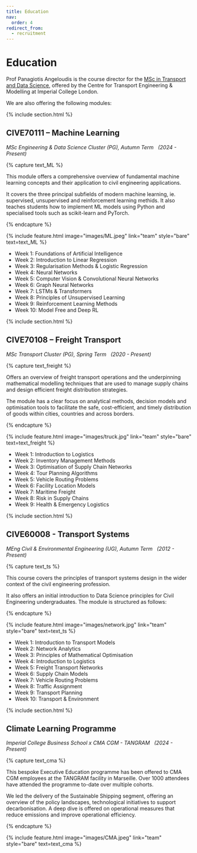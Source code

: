 ```yaml
---
title: Education
nav:
  order: 4
redirect_from: 
  - recruitment
---
```



# Education

Prof Panagiotis Angeloudis is the course director for the [MSc in Transport and Data Science](https://www.imperial.ac.uk/study/courses/postgraduate-taught/transport-data-science/), offered by the Centre for Transport Engineering & Modelling at Imperial College London. 

We are also offering the following modules: 

{% include section.html %}

## CIVE70111 – Machine Learning
_MSc Engineering & Data Science Cluster (PG), Autumn Term &nbsp; (2024 - Present)_

{% capture text_ML %}

This module offers a comprehensive overview of fundamental machine learning concepts and their application to civil engineering applications. 

It covers the three principal subfields of modern machine learning, ie. supervised, unsupervised and reinforcement learning methids. It also teaches students how to implement ML models using Python and specialised tools such as scikit-learn and PyTorch.

{% endcapture %}

{%
  include feature.html
  image="images/ML.jpeg"
  link="team"
  style="bare"
  text=text_ML
%}



- Week 1: Foundations of Artificial Intelligence
- Week 2: Introduction to Linear Regression
- Week 3: Regularisation Methods & Logistic Regression
- Week 4: Neural Networks
- Week 5: Computer Vision & Convolutional Neural Networks
- Week 6: Graph Neural Networks
- Week 7: LSTMs & Transformers
- Week 8: Principles of Unsupervised Learning
- Week 9: Reinforcement Learning Methods
- Week 10: Model Free and Deep RL

{% include section.html %}

## CIVE70108 – Freight Transport
_MSc Transport Cluster (PG), Spring Term &nbsp; (2020 - Present)_ 


{% capture text_freight %}

Offers an overview of  freight transport operations and the underpinning mathematical modelling techniques that are used to manage supply chains and design efficient freight distribution strategies.

The module has a clear focus on analytical methods,  decision models and optimisation tools to facilitate the safe, cost-efficient, and timely distribution of goods within cities, countries and across borders. 

{% endcapture %}

{%
  include feature.html
  image="images/truck.jpg"
  link="team"
  style="bare"
  text=text_freight
%}







- Week 1: Introduction to Logistics
- Week 2: Inventory Management Methods
- Week 3: Optimisation of Supply Chain Networks
- Week 4: Tour Planning Algorithms
- Week 5: Vehicle Routing Problems
- Week 6: Facility Location Models
- Week 7: Maritime Freight
- Week 8: Risk in Supply Chains
- Week 9: Health & Emergency Logistics

{% include section.html %}

## CIVE60008 - Transport Systems
_MEng Civil & Environmental Engineering (UG), Autumn Term &nbsp; (2012 - Present)_


{% capture text_ts %}

This course covers the principles of transport systems design in the wider context of the civil engineering profession. 

It also offers an initial introduction to Data Science principles for Civil Engineering undergraduates. The module is structured as follows:

{% endcapture %}

{%
  include feature.html
  image="images/network.jpg"
  link="team"
  style="bare"
  text=text_ts
%}






- Week 1: Introduction to Transport Models
- Week 2: Network Analytics
- Week 3: Principles of Mathematical Optimisation
- Week 4: Introduction to Logistics
- Week 5: Freight Transport Networks
- Week 6: Supply Chain Models
- Week 7: Vehicle Routing Problems
- Week 8: Traffic Assignment
- Week 9: Transport Planning
- Week 10: Transport & Environment


{% include section.html %}

## Climate Learning Programme 
_Imperial College Business School x CMA CGM - TANGRAM &nbsp; (2024 - Present)_

{% capture text_cma %}

This bespoke Executive Education programme has been offered to CMA CGM employees at the TANGRAM facility in Marseille. Over 1000 attendees have attended the programme to-date over multiple cohorts.

We led the delivery of the Sustainable Shipping segment, offering an overview of the policy landscapes, technological initiatives to support decarbonisation. A deep dive is offered on operational measures that reduce emissions and improve operational efficiency.

{% endcapture %}


{%
  include feature.html
  image="images/CMA.jpeg"
  link="team"
  style="bare"
  text=text_cma
%}


<br>
<br>
<br>